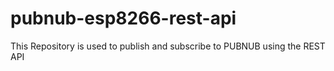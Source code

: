 # pubnub-esp8266-rest-api

This Repository is used to publish and subscribe to PUBNUB using the REST API
